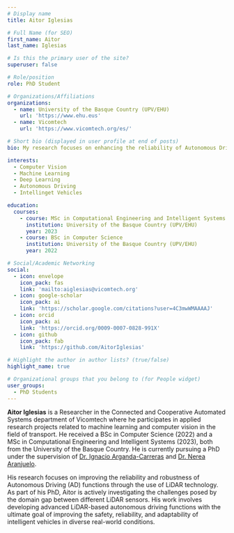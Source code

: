 ```yaml
---
# Display name
title: Aitor Iglesias

# Full Name (for SEO)
first_name: Aitor  
last_name: Iglesias

# Is this the primary user of the site?
superuser: false

# Role/position
role: PhD Student

# Organizations/Affiliations
organizations:
  - name: University of the Basque Country (UPV/EHU)
    url: 'https://www.ehu.eus'
  - name: Vicomtech
    url: 'https://www.vicomtech.org/es/'

# Short bio (displayed in user profile at end of posts)
bio: My research focuses on enhancing the reliability of Autonomous Driving functions using Machine Learning techniques.

interests:
  - Computer Vision
  - Machine Learning
  - Deep Learning
  - Autonomous Driving
  - Intellinget Vehicles

education:
  courses:
    - course: MSc in Computational Engineering and Intelligent Systems
      institution: University of the Basque Country (UPV/EHU)
      year: 2023
    - course: BSc in Computer Science
      institution: University of the Basque Country (UPV/EHU)
      year: 2022

# Social/Academic Networking
social:
  - icon: envelope
    icon_pack: fas
    link: 'mailto:aiglesias@vicomtech.org'
  - icon: google-scholar
    icon_pack: ai
    link: 'https://scholar.google.com/citations?user=4C3mwWMAAAAJ'
  - icon: orcid
    icon_pack: ai
    link: 'https://orcid.org/0009-0007-0828-991X'
  - icon: github
    icon_pack: fab
    link: 'https://github.com/AitorIglesias'

# Highlight the author in author lists? (true/false)
highlight_name: true

# Organizational groups that you belong to (for People widget)
user_groups:
  - PhD Students
---
```


**Aitor Iglesias** is a Researcher in the Connected and Cooperative Automated Systems department of Vicomtech where he participates in applied research projects related to machine learning and computer vision in the field of transport. He received a BSc in Computer Science (2022) and a MSc in Computational Engineering and Intelligent Systems (2023), both from the University of the Basque Country. He is currently pursuing a PhD under the supervision of [Dr. Ignacio Arganda-Carreras](https://cvpd.github.io/author/ignacio-arganda-carreras/) and [Dr. Nerea Aranjuelo](https://www.vicomtech.org/es/vicomtech/equipo/768).

His research focuses on improving the reliability and robustness of Autonomous Driving (AD) functions through the use of LiDAR technology. As part of his PhD, Aitor is actively investigating the challenges posed by the domain gap between different LiDAR sensors. His work involves developing advanced LiDAR-based autonomous driving functions with the ultimate goal of improving the safety, reliability, and adaptability of intelligent vehicles in diverse real-world conditions.


